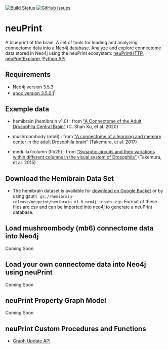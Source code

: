 [![Build Status](https://travis-ci.org/connectome-neuprint/neuPrint.svg?branch=master)](https://travis-ci.org/connectome-neuprint/neuPrint) 
[![GitHub issues](https://img.shields.io/github/issues/connectome-neuprint/neuPrint.svg)](https://GitHub.com/connectome-neuprint/neuPrint/issues/)


# neuPrint
A blueprint of the brain. A set of tools for loading and analyzing connectome data into a Neo4j database. Analyze and explore connectome data stored in Neo4j using the neuPrint ecosystem: [neuPrintHTTP](https://github.com/connectome-neuprint/neuPrintHTTP), [neuPrintExplorer](https://github.com/connectome-neuprint/neuPrintExplorer), [Python API](https://github.com/connectome-neuprint/neuprint-python). 



## Requirements
* Neo4j version 3.5.3
* [apoc version 3.5.0.1](https://github.com/neo4j-contrib/neo4j-apoc-procedures/releases/tag/3.5.0.1)<sup>1</sup>

## Example data
* hemibrain (hemibrain v1.0) : from ["A Connectome of the Adult Drosophila Central Brain"](https://www.biorxiv.org/content/10.1101/2020.01.21.911859v1) (C. Shan Xu, et al. 2020)

* mushroombody (mb6) : from ["A connectome of a learning and memory center in the adult Drosophila brain"](https://elifesciences.org/articles/26975) (Takemura, et al. 2017)

* medulla7column (fib25) : from ["Synaptic circuits and their variations within different columns in the visual system of Drosophila"](https://www.pnas.org/content/112/44/13711) (Takemura, et al. 2015)

## Download the Hemibrain Data Set 
* The hemibrain dataset is available for [download on Google Bucket](https://storage.cloud.google.com/hemibrain-release/neuprint/hemibrain_v1.0_neo4j_inputs.zip) or by using gsutil ```
gs://hemibrain-release/neuprint/hemibrain_v1.0_neo4j_inputs.zip```. Format of these files are csv and can be imported into neo4j to generate a neuPrint database.

## Load mushroombody (mb6) connectome data into Neo4j
Coming Soon

## Load your own connectome data into Neo4j using neuPrint
Coming Soon

## neuPrint Property Graph Model
Coming Soon

## neuPrint Custom Procedures and Functions

* [Graph Update API](https://github.com/connectome-neuprint/neuPrint/tree/master/update_scripts)

      

